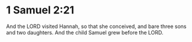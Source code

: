 # 1 Samuel 2:21

And the LORD visited Hannah, so that she conceived, and bare three sons and two daughters. And the child Samuel grew before the LORD.